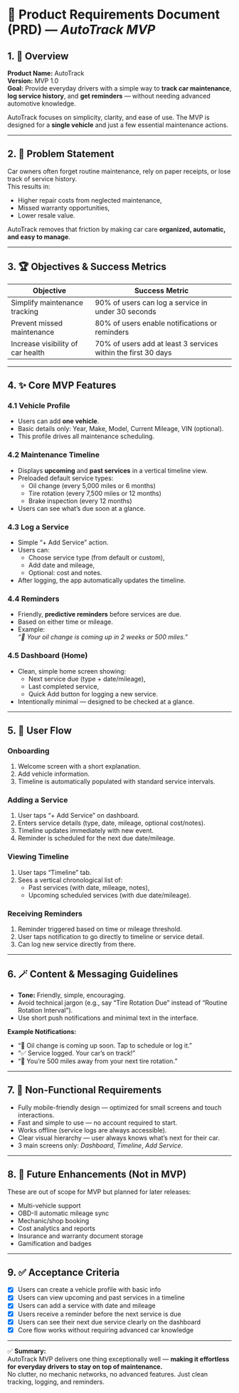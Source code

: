 # 🧭 Product Requirements Document (PRD) — *AutoTrack MVP*

## 1. 📌 Overview

**Product Name:** AutoTrack  
**Version:** MVP 1.0  
**Goal:** Provide everyday drivers with a simple way to **track car maintenance**, **log service history**, and **get reminders** — without needing advanced automotive knowledge.

AutoTrack focuses on simplicity, clarity, and ease of use. The MVP is designed for a **single vehicle** and just a few essential maintenance actions.

---

## 2. 🧠 Problem Statement

Car owners often forget routine maintenance, rely on paper receipts, or lose track of service history.  
This results in:
- Higher repair costs from neglected maintenance,  
- Missed warranty opportunities,  
- Lower resale value.

AutoTrack removes that friction by making car care **organized, automatic, and easy to manage**.

---

## 3. 🏆 Objectives & Success Metrics

| Objective                                | Success Metric                                                    |
|------------------------------------------|--------------------------------------------------------------------|
| Simplify maintenance tracking           | 90% of users can log a service in under 30 seconds                 |
| Prevent missed maintenance              | 80% of users enable notifications or reminders                    |
| Increase visibility of car health       | 70% of users add at least 3 services within the first 30 days     |

---

## 4. ✨ Core MVP Features

### 4.1 Vehicle Profile
- Users can add **one vehicle**.  
- Basic details only: Year, Make, Model, Current Mileage, VIN (optional).  
- This profile drives all maintenance scheduling.

### 4.2 Maintenance Timeline
- Displays **upcoming** and **past services** in a vertical timeline view.  
- Preloaded default service types:
  - Oil change (every 5,000 miles or 6 months)  
  - Tire rotation (every 7,500 miles or 12 months)  
  - Brake inspection (every 12 months)  
- Users can see what’s due soon at a glance.

### 4.3 Log a Service
- Simple “+ Add Service” action.  
- Users can:
  - Choose service type (from default or custom),
  - Add date and mileage,
  - Optional: cost and notes.
- After logging, the app automatically updates the timeline.

### 4.4 Reminders
- Friendly, **predictive reminders** before services are due.  
- Based on either time or mileage.
- Example:  
  *“🔧 Your oil change is coming up in 2 weeks or 500 miles.”*

### 4.5 Dashboard (Home)
- Clean, simple home screen showing:
  - Next service due (type + date/mileage),
  - Last completed service,
  - Quick Add button for logging a new service.
- Intentionally minimal — designed to be checked at a glance.

---

## 5. 🧭 User Flow

### Onboarding
1. Welcome screen with a short explanation.  
2. Add vehicle information.  
3. Timeline is automatically populated with standard service intervals.

### Adding a Service
1. User taps “+ Add Service” on dashboard.  
2. Enters service details (type, date, mileage, optional cost/notes).  
3. Timeline updates immediately with new event.  
4. Reminder is scheduled for the next due date/mileage.

### Viewing Timeline
1. User taps “Timeline” tab.  
2. Sees a vertical chronological list of:
   - Past services (with date, mileage, notes),
   - Upcoming scheduled services (with due date/mileage).

### Receiving Reminders
1. Reminder triggered based on time or mileage threshold.  
2. User taps notification to go directly to timeline or service detail.  
3. Can log new service directly from there.

---

## 6. 🪄 Content & Messaging Guidelines

- **Tone:** Friendly, simple, encouraging.  
- Avoid technical jargon (e.g., say “Tire Rotation Due” instead of “Routine Rotation Interval”).  
- Use short push notifications and minimal text in the interface.

**Example Notifications:**
- “🔧 Oil change is coming up soon. Tap to schedule or log it.”  
- “✅ Service logged. Your car’s on track!”  
- “🚗 You’re 500 miles away from your next tire rotation.”

---

## 7. 🧭 Non-Functional Requirements

- Fully mobile-friendly design — optimized for small screens and touch interactions.
- Fast and simple to use — no account required to start.  
- Works offline (service logs are always accessible).  
- Clear visual hierarchy — user always knows what’s next for their car.  
- 3 main screens only: *Dashboard*, *Timeline*, *Add Service*.

---

## 8. 🚀 Future Enhancements (Not in MVP)

These are out of scope for MVP but planned for later releases:
- Multi-vehicle support  
- OBD-II automatic mileage sync  
- Mechanic/shop booking  
- Cost analytics and reports  
- Insurance and warranty document storage  
- Gamification and badges

---

## 9. ✅ Acceptance Criteria

- [x] Users can create a vehicle profile with basic info  
- [x] Users can view upcoming and past services in a timeline  
- [x] Users can add a service with date and mileage  
- [x] Users receive a reminder before the next service is due  
- [x] Users can see their next due service clearly on the dashboard  
- [x] Core flow works without requiring advanced car knowledge

---

✅ **Summary:**  
AutoTrack MVP delivers one thing exceptionally well — **making it effortless for everyday drivers to stay on top of maintenance.**  
No clutter, no mechanic networks, no advanced features. Just clean tracking, logging, and reminders.
